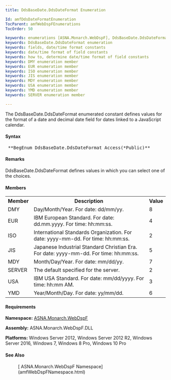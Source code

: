 ```yaml
---
title: DdsBaseDate.DdsDateFormat Enumeration

Id: amfDdsDateFormatEnumeration
TocParent: amfWebDspFEnumerations
TocOrder: 50

keywords: enumerations [ASNA.Monarch.WebDspF], DdsBaseDate.DdsDateFormat
keywords: DdsBaseDate.DdsDateFormat enumeration
keywords: fields, date/time format constants
keywords: date/time format of field constants
keywords: how to, determine date/time format of field constants
keywords: DMY enumeration member
keywords: EUR enumeration member
keywords: ISO enumeration member
keywords: JIS enumeration member
keywords: MDY enumeration member
keywords: USA enumeration member
keywords: YMD enumeration member
keywords: SERVER enumeration member

---
```


The DdsBaseDate.DdsDateFormat enumerated constant defines values for the format of a date and decimal date field for dates linked to a JavaScript calendar.

#### Syntax
<pre class="prettyprint"> **BegEnum DdsBaseDate.DdsDateFormat Access(*Public)** </pre>

#### Remarks
DdsBaseDate.DdsDateFormat defines values in which you can select one of the choices.

#### Members
<table class="mytable" cellspacing="0" cellpadding="4" width="90%">
          <colgroup><col width="15%" /><col width="80%" /><col width="5%" align="center"/>
          </colgroup>
          <tr><th>Member</th>
  <th>Description</th>
  <th>Value</th>
          </tr>
          <tr>
            <td>DMY</td>
            <td>Day/Month/Year. For
            date: dd/mm/yy.</td>
            <td>8</td>
          </tr>
          <tr>
            <td>EUR</td>
            <td>IBM European Standard. For
            date: dd.mm.yyyy. For time: hh:mm:ss.</td>
            <td>4</td>
          </tr>
          <tr>
            <td>ISO</td>
            <td>International Standards
            Organization. For date: yyyy-mm-dd. For time:
            hh:mm:ss.</td>
            <td>2</td>
          </tr>
          <tr>
            <td>JIS</td>
            <td>Japanese Industrial
            Standard Christian Era. For date: yyyy-mm-dd. For time:
            hh:mm:ss.</td>
            <td>5</td>
          </tr>
          <tr>
            <td>MDY</td>
            <td>Month/Day/Year. For date:
            mm/dd/yy.</td>
            <td>7</td>
          </tr>
          <tr>
            <td>SERVER</td>
            <td>The default specified for
            the server.</td>
            <td>2</td>
          </tr>
          <tr>
            <td>USA</td>
            <td>IBM USA Standard. For date:
            mm/dd/yyyy. For time: hh:mm AM.</td>
            <td>3</td>
          </tr>
          <tr>
            <td>YMD</td>
            <td>Year/Month/Day. For date:
            yy/mm/dd.</td>
            <td>6</td>
          </tr>
</table>

<!-- -->

#### Requirements
**Namespace:** [ASNA.Monarch.WebDspF](amfWebDspFNamespace.html)

**Assembly:** ASNA.Monarch.WebDspF.DLL

**Platforms:** Windows Server 2012, Windows Server 2012 R2, Windows Server 2016, Windows 7, Windows 8 Pro, Windows 10 Pro

#### See Also
<dl>
        <dd>[
        ASNA.Monarch.WebDspF Namespace](amfWebDspFNamespace.html)</dd>
</dl>

